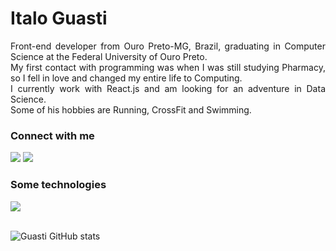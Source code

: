 <h1>
    <span>Italo Guasti</span>
</h1>

<p align="justify">Front-end developer from Ouro Preto-MG, Brazil, graduating in Computer Science at the Federal University of Ouro Preto.
<br>
My first contact with programming was when I was still studying Pharmacy, so I fell in love and changed my entire life to Computing.
<br>
I currently work with React.js and am looking for an adventure in Data Science.
<br>
Some of his hobbies are Running, CrossFit and Swimming.</p>

<h3 align="left">Connect with me</h3>
<p align="left">
<a href="https://www.linkedin.com/in/italo-guasti/" target="_blank"><img src="https://img.shields.io/badge/-LinkedIn-black?style=for-the-badge&logo=linkedin&logoColor=white" target="_blank"></a>
<a href = "mailto:italo.gguas@gmail.com"><img src="https://img.shields.io/badge/Gmail-black?style=for-the-badge&logo=gmail&logoColor=white" target=" _blank"></a>

<h3 align="left">Some technologies</h3>
<p align="left">
  <a href="https://skillicons.dev">
    <img src="https://skillicons.dev/icons?i=dart,flutter,html,css,js,react,nodejs,python" />
  </a>
  
  <br>
  <br>
  
![Guasti GitHub stats](https://github-readme-stats.vercel.app/api?username=italoguasti&show_icons=true&theme=radical)
